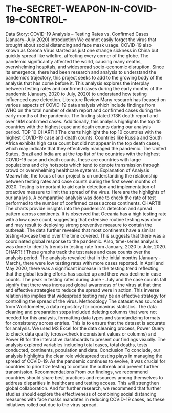 # The-SECRET-WEAPON-IN-COVID-19-CONTROL-
Data Story: COVID-19 Analysis – Testing Rates vs. Confirmed Cases (January–July 2020)
Introduction
We cannot easily forget the virus that brought about social distancing and face mask usage. COVID-19 also known as Corona Virus started as just one strange sickness in China but quickly spread like wildfire, affecting every corner of the globe. The pandemic significantly affected the world, causing many deaths, overwhelming hospitals, and widespread socio-economic disruption. Since its emergence, there had been research and analysis to understand the pandemic’s trajectory, this project seeks to add to the growing body of the analysis that has come before it. This analysis explores the interplay between testing rates and confirmed cases during the early months of the pandemic (January, 2020 to July, 2020) to understand how testing influenced case detection.
Literature Review
Many research has focused on various aspects of COVID-19 data analysis which include findings from WHO on the total number of death report and confirmed cases during the early months of the pandemic. The finding stated 713K death report and over 19M confirmed cases. Additionally, this analysis highlights the top 10 countries with the highest case and death counts during our analysis period.
TOP 10 CHART!!!
The charts highlight the top 10 countries with the highest COVID-19 case and death counts. Countries like Russia and South Africa exhibits high case count but did not appear in the top death cases, which may indicate that they effectively managed the pandemic. The United States, Brazil and India are at the top list of the countries with the highest COVID-19 case and death counts, these are countries with large populations and city hotspots which tend to denote transmission through crowd or overwhelming healthcare systems.
Explanation of Analysis
Meanwhile, the focus of our project is on understanding the relationship between testing rates and case counts during the first seven months of 2020. Testing is important to aid early detection and implementation of proactive measure to limit the spread of the virus. Here are the highlights of our analysis.
A comparative analysis was done to check the rate of test performed to the number of confirmed cases across continents.
CHART!!!
The charts provide insights into the pandemic's detection and spread pattern across continents. It is observed that Oceania has a high testing rate with a low case count, suggesting that extensive routine testing was done and may result to deploying strong preventive measure to contain the outbreak. The data further revealed that most continents have a similar testing-to-case trend over the time covered. This suggests that there was a coordinated global response to the pandemic.
Also, time-series analysis was done to identify trends in testing rate from January, 2020 to July, 2020.
CHART!!!
These graphs track the test rates and case counts over the analysis period. The analysis revealed that in the initial months (January - March), there were low testing rates with more cases reported. In April and May 2020, there was a significant increase in the testing trend reflecting that the global testing efforts has scaled up and there was decline in case counts. The peak in testing rates during June - July and the case counts fall signify that there was increased global awareness of the virus at that time and effective strategies to reduce the spread were in action. This inverse relationship implies that widespread testing may be an effective strategy for controlling the spread of the virus.
Methodology
The dataset was sourced from Worldometer, a data repository for coronavirus statistics. The data cleaning and preparation steps included deleting columns that were not needed for this analysis, formatting data types and standardizing formats for consistency across entries. This is to ensure that the dataset is accurate for analysis. We used MS Excel for the data cleaning process, Power Query to check data quality (cross-check inconsistent values or columns) and Power BI for the interactive dashboards to present our findings visually. The analysis explored variables including total cases, total deaths, tests conducted, continents, population and date.
Conclusion
To conclude, our analysis highlights the clear role widespread testing plays in managing the spread of COVID-19. As the pandemic continues to evolve, it was crucial for countries to prioritize testing to contain the outbreak and prevent further transmission.
Recommendations
From our findings, we recommend countries should share best practices and resources among themselves to address disparities in healthcare and testing access. This will strengthen global collaboration. And for further research, we recommend that further studies should explore the effectiveness of combining social distancing measures with face masks mandates in reducing COVID-19 cases, as these initiatives rolled out due to the virus spread.

